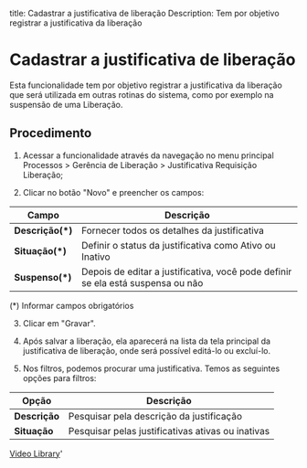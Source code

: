 title:  Cadastrar a justificativa de liberação 
Description: Tem por objetivo registrar a justificativa da liberação
# Cadastrar a justificativa de liberação

Esta funcionalidade tem por objetivo registrar a justificativa da liberação que será utilizada em outras rotinas do sistema, como por exemplo na suspensão de uma Liberação.

## Procedimento

1.  Acessar a funcionalidade através da navegação no menu principal Processos \>
    Gerência de Liberação \> Justificativa Requisição Liberação;

2.  Clicar no botão "Novo" e preencher os campos:

|Campo|Descrição|
|-----|---------|
|**Descrição(\*)**|Fornecer todos os detalhes da justificativa|
|**Situação(\*)**|Definir o status da justificativa como Ativo ou Inativo|
|**Suspenso(\*)**|Depois de editar a justificativa, você pode definir se ela está suspensa ou não|

(\*) Informar campos obrigatórios

3.  Clicar em "Gravar".

4.  Após salvar a liberação, ela aparecerá na lista da tela principal da justificativa de liberação, onde será possível editá-lo ou excluí-lo.

5.  Nos filtros, podemos procurar uma justificativa. Temos as seguintes opções para filtros:

|Opção|Descrição|
|-----|---------|
|**Descrição**|Pesquisar pela descrição da justificação|
|**Situação**|Pesquisar pelas justificativas ativas ou inativas|

<i class='fa fa-youtube-play  fa-2x' style='color:#97ce17;vertical-align: middle;'> </i> [Video Library](https://www.youtube.com/playlist?list=PLB5qK2uzf2RPc9F3kW8T8Mw2rtMylBEWC)'

<!-- !!! tip "About"

    <b>Product/Version:</b> CITSmart | 9.00 &nbsp;&nbsp;
    <b>Updated:</b>01/16/2021 - Larissa Lourenço

